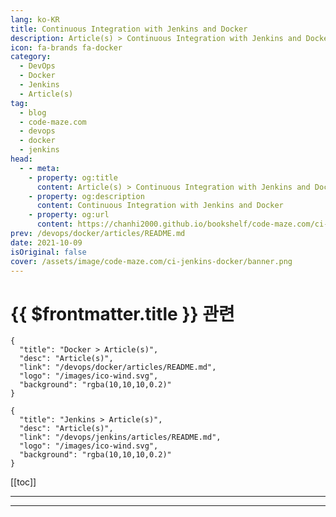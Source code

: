 ```yaml
---
lang: ko-KR
title: Continuous Integration with Jenkins and Docker
description: Article(s) > Continuous Integration with Jenkins and Docker
icon: fa-brands fa-docker
category: 
  - DevOps
  - Docker
  - Jenkins
  - Article(s)
tag: 
  - blog
  - code-maze.com
  - devops
  - docker
  - jenkins
head:  
  - - meta:
    - property: og:title
      content: Article(s) > Continuous Integration with Jenkins and Docker
    - property: og:description
      content: Continuous Integration with Jenkins and Docker
    - property: og:url
      content: https://chanhi2000.github.io/bookshelf/code-maze.com/ci-jenkins-docker.html
prev: /devops/docker/articles/README.md
date: 2021-10-09
isOriginal: false
cover: /assets/image/code-maze.com/ci-jenkins-docker/banner.png
---
```


# {{ $frontmatter.title }} 관련

```component VPCard
{
  "title": "Docker > Article(s)",
  "desc": "Article(s)",
  "link": "/devops/docker/articles/README.md",
  "logo": "/images/ico-wind.svg",
  "background": "rgba(10,10,10,0.2)"
}
```

```component VPCard
{
  "title": "Jenkins > Article(s)",
  "desc": "Article(s)",
  "link": "/devops/jenkins/articles/README.md",
  "logo": "/images/ico-wind.svg",
  "background": "rgba(10,10,10,0.2)"
}
```

[[toc]]

---

<SiteInfo
  name="Continuous Integration with Jenkins and Docker"
  desc="In this article we are going to demonstrate how Continuous Integration with Jenkins and Docker works."
  url="https://code-maze.com/ci-jenkins-docker/"
  logo="/assets/image/code-maze.com/favicon.png"
  preview="/assets/image/code-maze.com/ci-jenkins-docker/banner.png"/>

<!-- TODO: 작성 -->

---

<TagLinks />